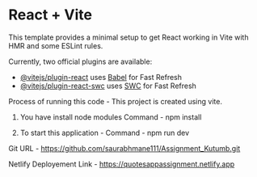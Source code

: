 # React + Vite

This template provides a minimal setup to get React working in Vite with HMR and some ESLint rules.

Currently, two official plugins are available:

- [@vitejs/plugin-react](https://github.com/vitejs/vite-plugin-react/blob/main/packages/plugin-react/README.md) uses [Babel](https://babeljs.io/) for Fast Refresh
- [@vitejs/plugin-react-swc](https://github.com/vitejs/vite-plugin-react-swc) uses [SWC](https://swc.rs/) for Fast Refresh

Process of running this code -
This project is created using vite.

1. You have install node modules
   Command - npm install

2. To start this application -
   Command - npm run dev

Git URL -
https://github.com/saurabhmane111/Assignment_Kutumb.git

Netlify Deployement Link -
https://quotesappassignment.netlify.app
